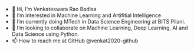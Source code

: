 - 👋 Hi, I’m Venkateswara Rao Badisa
- 👀 I’m interested in Machine Learning and Artifitial Intelligence
- 🌱 I’m currently doing MTech in Data Science Engineering at BITS Pilani.
- 💞️ I’m looking to collaborate on Machine Learning, Deep Learning, AI and Data Science using Python.
- 📫 How to reach me at GitHub @venkat2020-github

<!---
venkat2020-github/venkat2020-github is a ✨ special ✨ repository because its `README.md` (this file) appears on your GitHub profile.
You can click the Preview link to take a look at your changes.
--->
